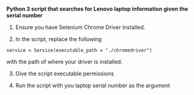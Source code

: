 **Python 3 script that searches for Lenovo laptop information given the serial number**

1) Ensure you have Selenium Chrome Driver installed.

2) In the script, replace the following 
```
service = Service(executable_path = "./chromedriver") 
```
with the path of where your driver is installed.

3) Give the script executable permissions

4) Run the script with you laptop serial number as the argument

